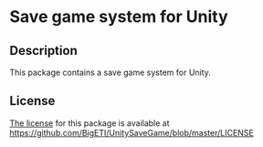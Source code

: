 # Save game system for Unity

## Description
This package contains a save game system for Unity.

## License
[The license](https://github.com/BigETI/UnitySaveGame/blob/master/LICENSE) for this package is available at https://github.com/BigETI/UnitySaveGame/blob/master/LICENSE